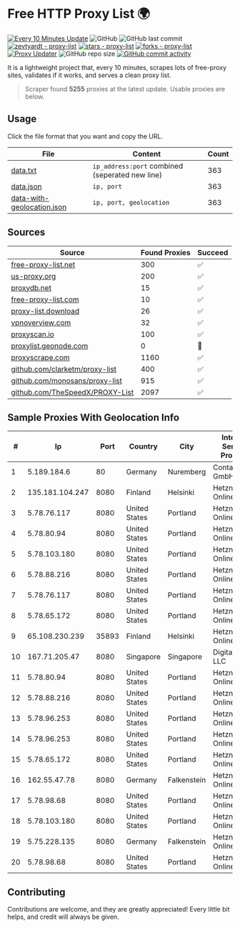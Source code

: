 
# Free HTTP Proxy List 🌍

[![Every 10 Minutes Update](https://github.com/mertguvencli/http-proxy-list/actions/workflows/main.yml/badge.svg?branch=main)](https://github.com/mertguvencli/http-proxy-list/actions/workflows/main.yml)
![GitHub](https://img.shields.io/github/license/mertguvencli/http-proxy-list)
![GitHub last commit](https://img.shields.io/github/last-commit/mertguvencli/http-proxy-list)
[![zevtyardt - proxy-list](https://img.shields.io/static/v1?label=zevtyardt&message=proxy-list&color=blue&logo=github)](https://github.com/zevtyardt/proxy-list "Go to GitHub repo")
[![stars - proxy-list](https://img.shields.io/github/stars/zevtyardt/proxy-list?style=social)](https://github.com/zevtyardt/proxy-list)
[![forks - proxy-list](https://img.shields.io/github/forks/zevtyardt/proxy-list?style=social)](https://github.com/zevtyardt/proxy-list)
[![Proxy Updater](https://github.com/zevtyardt/proxy-list/workflows/Proxy%20Updater/badge.svg)](https://github.com/zevtyardt/proxy-list/actions?query=workflow:"Proxy+Updater")
![GitHub repo size](https://img.shields.io/github/repo-size/zevtyardt/proxy-list)
[![GitHub commit activity](https://img.shields.io/github/commit-activity/m/zevtyardt/proxy-list?logo=commits)](https://github.com/zevtyardt/proxy-list/commits/main)

It is a lightweight project that, every 10 minutes, scrapes lots of free-proxy sites, validates if it works, and serves a clean proxy list.

> Scraper found **5255** proxies at the latest update. Usable proxies are below.

## Usage

Click the file format that you want and copy the URL.

|File|Content|Count|
|----|-------|-----|
|[data.txt](https://raw.githubusercontent.com/mertguvencli/http-proxy-list/main/proxy-list/data.txt)|`ip_address:port` combined (seperated new line)|363|
|[data.json](https://raw.githubusercontent.com/mertguvencli/http-proxy-list/main/proxy-list/data.json)|`ip, port`|363|
|[data-with-geolocation.json](https://raw.githubusercontent.com/mertguvencli/http-proxy-list/main/proxy-list/data-with-geolocation.json)|`ip, port, geolocation`|363|

## Sources

|Source|Found Proxies|Succeed|
|------|-------------|-------|
|[free-proxy-list.net](https://free-proxy-list.net)|300|✅|
|[us-proxy.org](https://www.us-proxy.org)|200|✅|
|[proxydb.net](http://proxydb.net)|15|✅|
|[free-proxy-list.com](https://free-proxy-list.com/?page=&port=&type%5B%5D=http&type%5B%5D=https&up_time=0&search=Search)|10|✅|
|[proxy-list.download](https://www.proxy-list.download/HTTP)|26|✅|
|[vpnoverview.com](https://vpnoverview.com/privacy/anonymous-browsing/free-proxy-servers)|32|✅|
|[proxyscan.io](https://www.proxyscan.io)|100|✅|
|[proxylist.geonode.com](https://proxylist.geonode.com/api/proxy-list?limit=300&page=1&sort_by=lastChecked&sort_type=desc&protocols=http,https)|0|🚫|
|[proxyscrape.com](https://api.proxyscrape.com/v2/?request=displayproxies&protocol=http&timeout=10000&country=all&ssl=all&anonymity=all)|1160|✅|
|[github.com/clarketm/proxy-list](https://raw.githubusercontent.com/clarketm/proxy-list/master/proxy-list-raw.txt)|400|✅|
|[github.com/monosans/proxy-list](https://raw.githubusercontent.com/monosans/proxy-list/main/proxies/http.txt)|915|✅|
|[github.com/TheSpeedX/PROXY-List](https://raw.githubusercontent.com/TheSpeedX/PROXY-List/master/http.txt)|2097|✅|


## Sample Proxies With Geolocation Info

|#|Ip|Port|Country|City|Internet Service Provider|
|-|--|----|-------|----|-------------------------|
|1|5.189.184.6|80|Germany|Nuremberg|Contabo GmbH|
|2|135.181.104.247|8080|Finland|Helsinki|Hetzner Online GmbH|
|3|5.78.76.117|8080|United States|Portland|Hetzner Online GmbH|
|4|5.78.80.94|8080|United States|Portland|Hetzner Online GmbH|
|5|5.78.103.180|8080|United States|Portland|Hetzner Online GmbH|
|6|5.78.88.216|8080|United States|Portland|Hetzner Online GmbH|
|7|5.78.76.117|8080|United States|Portland|Hetzner Online GmbH|
|8|5.78.65.172|8080|United States|Portland|Hetzner Online GmbH|
|9|65.108.230.239|35893|Finland|Helsinki|Hetzner Online GmbH|
|10|167.71.205.47|8080|Singapore|Singapore|DigitalOcean, LLC|
|11|5.78.80.94|8080|United States|Portland|Hetzner Online GmbH|
|12|5.78.88.216|8080|United States|Portland|Hetzner Online GmbH|
|13|5.78.96.253|8080|United States|Portland|Hetzner Online GmbH|
|14|5.78.96.253|8080|United States|Portland|Hetzner Online GmbH|
|15|5.78.65.172|8080|United States|Portland|Hetzner Online GmbH|
|16|162.55.47.78|8080|Germany|Falkenstein|Hetzner Online GmbH|
|17|5.78.98.68|8080|United States|Portland|Hetzner Online GmbH|
|18|5.78.103.180|8080|United States|Portland|Hetzner Online GmbH|
|19|5.75.228.135|8080|Germany|Falkenstein|Hetzner Online GmbH|
|20|5.78.98.68|8080|United States|Portland|Hetzner Online GmbH|



## Contributing

Contributions are welcome, and they are greatly appreciated! Every
little bit helps, and credit will always be given.

